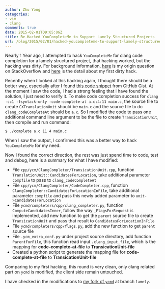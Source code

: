 ```yaml
---
author: Zhu Yong
categories:
- vim
- clang
comments: true
date: 2015-02-01T09:05:06Z
title: Re-Hacked YouCompleteMe to Support Lamely Structured Projects
url: /blog/2015/02/01/hacked-youcompleteme-to-support-lamely-structured-pojects/
---
```


Nearly 1 Year ago, I attempted to hack `YouCompleteMe` for clang code completion for a lamely structured project, that hacking worked, but the hacking was dirty. For background information, [here](http://stackoverflow.com/questions/21746668/configure-vim-youcompleteme-for-special-project-structure) is my origin question on StackOverflow and [here](/blog/2014/02/20/hack-youcompleteme-and-libclang-for-lamely-structured-project/) is the detail about my first dirty hack. 

Recently when I looked at this hacking again, I thought there should be a better way, especially after I found [this code snippet](https://gist.github.com/Rip-Rip/758615) from GitHub Gist. At the moment I saw the code, I had a strong feeling that I have found the solution, I just need to verify it. To make code completion success for `clang -cc1 -fsyntack-only -code-complete-at a.c:4:11 main.c`, the source file to create `CXTranslationUnit` should be `main.c` and the source file to do `clang_codeCompleteAt` should be `a.c`. So I modified the code to pass one additional command line argument to be the file to create `TransicationUnit`, then compile and run command:

    $ ./complete a.c 11 4 main.c

When I saw the output, I confirmed this was a better way to hack `YouCompleteMe` for my need. 

Now I found the correct direction, the rest was just spend time to code, test and debug, here is a summary for what I have modified:

* File `cpp/ycm/ClangCompleter/TransicationUnit.cpp`, function `TranslationUnit::CandidatesForLocation`, take additional parameter `compfile` to pass to `clang_codeCompleteAt`
* File `cpp/ycm/ClangCompleter/CodeCompleter.cpp`, function `ClangCompleter::CandidatesForLocationInFile`, take additional parameter `compfile` and pass this newly added parameter to `unit->CandidatesForLocation`
* File `ycmd/completers/cpp/clang_completer.py`, function `ComputeCandidatesInner`, follow the way `_FlagsForRequest` is implemented, add new function to get the `parent` source file to create `TransicationUnit` and pass that result to `CandidatesForLocationInFile`
* File `ycmd/completers/cpp/flags.py`, add the new function to get `parent` source file
* File `.ycm_extra_conf.py` under project source directory, add function `ParentForFile`, this function read input `.clang_input_file`, which is the mapping for **code-complete-at-file** to **TransicationUnit-file**
* Created a python script to generate the mapping file for **code-complete-at-file** to **TransicationUnit-file**

Comparing to my first hacking, this round is very clean, only clang related part on `ycmd` is modified, the client side remain untouched. 

I have checked in the modifications to [my fork of `ycmd`](https://github.com/yongzhy/ycmd) at branch `lamely`. 
